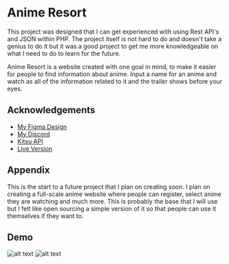 # Anime Resort

This project was designed that I can get experienced with using Rest API's and JSON within PHP. The project itself is not hard to do and doesn't take a genius to do it but it was a good project to get me more knowledgeable on what I need to do to learn for the future.

Anime Resort is a website created with one goal in mind, to make it easier for people to find information about anime. Input a name for an anime and watch as all of the information related to it and the trailer shows before your eyes.


## Acknowledgements

 - [My Figma Design](https://www.figma.com/file/QYwaeQbh5k0CEGIVk5qf6A/Anime-Resort?node-id=0%3A1)
 - [My Discord](https://discord.gg/qrow)
 - [Kitsu API](https://github.com/matiassingers/awesome-readme)
 - [Live Version](https://anime.qrow.dev/)


## Appendix

This is the start to a future project that I plan on creating soon. I plan on creating a full-scale anime website where people can register, select anime they are watching and much more. This is probably the base that I will use but I felt like open sourcing a simple version of it so that people can use it themselves if they want to.


## Demo

![alt text](https://i.imgur.com/edfQVQC.png)
![alt text](https://i.imgur.com/uOAAMaF.png)